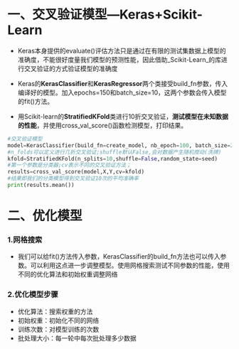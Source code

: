 # 一、交叉验证模型—Keras+Scikit-Learn

* Keras本身提供的evaluate\(\)评估方法只是通过在有限的测试集数据上模型的准确度，不能很好度量我们模型的预测性能，因此借助_Scikit-Learn_的库进行交叉验证的方式验证模型的准确度

* Keras的**KerasClassifier**和**KerasRegressor**两个类接受build\_fn参数，传入编译好的模型。加入epochs=150和batch\_size=10，这两个参数会传入模型的fit\(\)方法。

* 用Scikit-learn的**StratifiedKFold**类进行10折交叉验证，**测试模型在未知数据的性能**，并使用cross\_val\_score\(\)函数检测模型，打印结果。

```py
#交叉验证模型
model=KerasClassifier(build_fn=create_model, nb_epoch=100, batch_size=20)
#n_folds可以定义进行几折交叉验证;shuffle默认False,会对数据产生随机搅动(洗牌)
kfold=StratifiedKFold(n_splits=10,shuffle=False,random_state=seed)
#第一个参数是分类器;cv表示不同的交叉验证方法；
results=cross_val_score(model,X,Y,cv=kfold)
#结果即我们的分类模型得到交叉验证10次的平均准确率
print(results.mean())
```

# 二、优化模型

### 1.网格搜索

* 我们可以给fit\(\)方法传入参数，KerasClassifier的build\_fn方法也可以传入参数。可以利用这点进一步调整模型。使用网格搜索测试不同参数的性能，使用不同的优化算法和初始权重调整网络

### 2.优化模型步骤

* 优化算法：搜索权重的方法
* 初始权重：初始化不同的网络
* 训练次数：对模型训练的次数
* 批处理大小：每一轮中每次批处理多少数据





